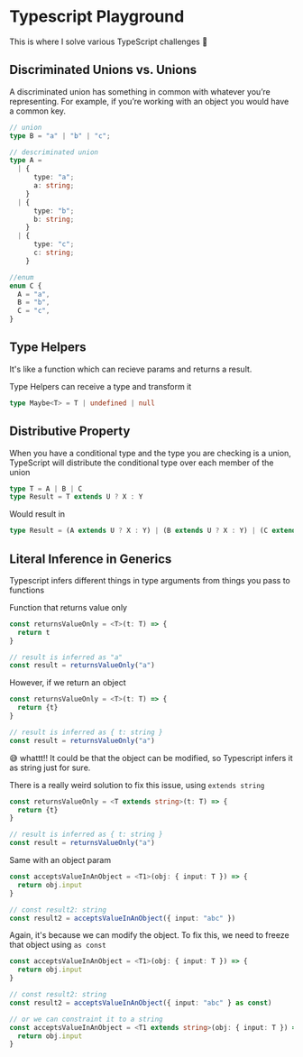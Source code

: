 # Typescript Playground

This is where I solve various TypeScript challenges 🚀

## Discriminated Unions vs. Unions

A discriminated union has something in common with whatever you’re representing. For example, if you’re working with an object you would have a common key.

```ts
// union
type B = "a" | "b" | "c";

// descriminated union
type A =
  | {
      type: "a";
      a: string;
    }
  | {
      type: "b";
      b: string;
    }
  | {
      type: "c";
      c: string;
    }

//enum
enum C {
  A = "a",
  B = "b",
  C = "c",
}
```
## Type Helpers
It's like a function which can recieve params and returns a result.

Type Helpers can receive a type and transform it

```ts
type Maybe<T> = T | undefined | null
```

## Distributive Property
When you have a conditional type and the type you are checking is a union, TypeScript will distribute the conditional type over each member of the union

```ts
type T = A | B | C
type Result = T extends U ? X : Y
```

Would result in 
```ts
type Result = (A extends U ? X : Y) | (B extends U ? X : Y) | (C extends U ? X : Y)
```

## Literal Inference in Generics

Typescript infers different things in type arguments from things you pass to functions

Function that returns value only
```ts
const returnsValueOnly = <T>(t: T) => {
  return t
}

// result is inferred as "a"
const result = returnsValueOnly("a")
```

However, if we return an object
```ts
const returnsValueOnly = <T>(t: T) => {
  return {t}
}

// result is inferred as { t: string }
const result = returnsValueOnly("a")
```

😅 whattt!! It could be that the object can be modified, so Typescript infers it as string just for sure.

There is a really weird solution to fix this issue, using `extends string`
```ts
const returnsValueOnly = <T extends string>(t: T) => {
  return {t}
}

// result is inferred as { t: string }
const result = returnsValueOnly("a")
```

Same with an object param
```ts
const acceptsValueInAnObject = <T1>(obj: { input: T }) => {
  return obj.input
}

// const result2: string
const result2 = acceptsValueInAnObject({ input: "abc" })
```
Again, it's because we can modify the object. To fix this, we need to freeze that object using `as const`
```ts
const acceptsValueInAnObject = <T1>(obj: { input: T }) => {
  return obj.input
}

// const result2: string
const result2 = acceptsValueInAnObject({ input: "abc" } as const)

// or we can constraint it to a string
const acceptsValueInAnObject = <T1 extends string>(obj: { input: T }) => {
  return obj.input
}
```